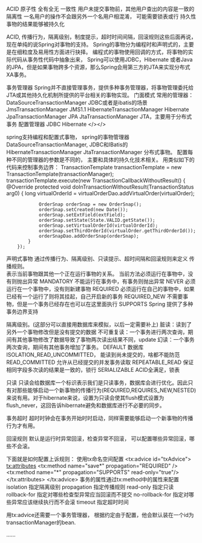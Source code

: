 ACID
原子性  全有全无
一致性  用户未提交事物前，其他用户查出的内容是一致的
隔离性  一名用户的操作不会跟另外一个名用户相混淆，  可能需要锁表或行
持久性  事物的结果能够被持久化

ACID, 传播行为，隔离级别，制度提示，超时时间间隔，回滚规则这些后面再说，现在单纯的说Spring对事物的支持。
Spring的事物分为编程时和声明式的，主要是在细粒度及易用性方面进行抉择。
   编程式的事物使用回调的方式，将事物的实际代码从事务性代码中抽象出来，  Spring可以使用JDBC，Hibernate 或者Java的JPA，但是如果事物跨多个资源，那么Spring会用第三方的JTA来实现分布式XA事务。

事务管理器
   Spring并不直接管理事务，提供多种事务管理器，将事物管理委托给JTA或其他持久化机制所提供的平台相关的事物实现。  门面模式
   常用的管理器：
    DataSourceTransactionManager JDBC或者是ibatis的场景
    JmsTransactionManager JMS1.1
    HibernateTransactionManager  Hibernate
    JpaTransactionManager JPA
    JtaTransactionManager  JTA，主要用于分布式事务
   配置管理器
     JDBC   <bean id="transactionManager" class=""><property name="dataSource" ref=""></bean>
     Hibernate  <bean id=""><property name="sessionFactory" ref></></>

spring支持编程和配置式事物，
spring的事物管理器 DataSourceTransactionManager, JDBC和IBatis的
HibernateTransactionManager
JtaTransactionManager 分布式事物。
配置<bean id="transactionManager" class="">每种不同的管理器的参数是不同的， 主要和具体的持久化技术相关。
用类似如下的代码来控制事务边界：
TransactionTemplate transactionTemplate = new TransactionTemplate(transactionManager);
        transactionTemplate.execute(new TransactionCallbackWithoutResult() {
            @Override
            protected void doInTransactionWithoutResult(TransactionStatus arg0) {
                long virtualOrderId = virtualOrderDao.addVirtualOrder(virtualOrder);
                
               
                OrderSnap orderSnap = new OrderSnap();
                orderSnap.setCreated(new Date());
                orderSnap.setExtField(extField);
                orderSnap.setState(State.VALID.getState());
                orderSnap.setVirtualOrderId(virtualOrderId);
                orderSnap.setThirdOrderId(virtualOrder.getThirdOrderId());
                orderSnapDao.addOrderSnap(orderSnap);
            }
        });



声明式事物
通过传播行为、隔离级别、只读提示、超时间隔和回滚规则来定义
传播规则。  
表示当前事物跟其他一个正在运行事物的关系。
当前方法必须运行在事物中，没有则抛出异常  MANDATORY
不能运行在事务中，有事务则抛出异常 NEVER
必须运行在一个事物中，没有则新建事物 REQUIRED
必须运行在自己的事物中，如果已经有一个运行了则将其挂起，自己开启新的事务  REQUIRED_NEW
不需要事物，但是一个事务已经存在也可以在这里面执行  SUPPORTS
Spring 提供了多种事务边界支持

隔离级别。(这部分可以直接用数据库来模拟，以后一定需要补上)
    脏读：读到了另外一个事物修改但是没有提交的数据
    不可重复读：一个事务进行两次查询，期间有其他事物修改了数据导致了事物两次读出结果不同，update
    幻读：一个事务两次查询，期间有其他事务增加了事务。
DEFAULT 数据库
ISOLATION_READ_UNCOMMITTED， 能读到尚未提交的，啥都不能防范
READ_COMMITTED 允许从已经提交的并发事务读取
REPEATABLE_READ 保证相同字段多次读的结果是一致的，锁行
SERIALIZABLE ACID全满足，锁表

只读
    只读会给数据库一个标识表示我们是只读事务，数据库会进行优化。因此只有对那些能够启动一个新事物的传播行为(REQUIRED,REQUIRES_NEW,NESTED)来说有用。对于hibernate来说，设置为只读会使其flush模式设置为flush_never，这回告诉hibernate避免和数据库进行不必要的同步。

事务超时
    超时时钟会在事务开始时时启动，同样需要能够启动一个新事物的传播行为才有用。

回滚规则
    默认是运行时异常回滚，检查异常不回滚，  可以配置哪些异常回滚，哪些不会滚。

下面就是如何配置上诉规则：
 使用tx命名空间配置
    <tx:advice id="txAdvice">
        <tx:attributes>
            <tx:method name="save*" propagation="REQUIRED" />
            <tx:method name="*" propagation="SUPPORTS" read-only="true"/>
        </tx:attributes>
    </tx:advice>
    事务的属性通过tx:method中的属性来配置
isolation  指定隔离级别
propagation 指定传播规则
read-only 指定只读
rollback-for 指定对哪些检查型异常应当回滚而不提交
no-rollback-for 指定对哪些异常应该继续执行而不会滚
timeout 指定超时时间

用tx:advice还需要一个事务管理器， 根据约定由于配置，他会默认装在一个id为transactionManager的bean.

......


